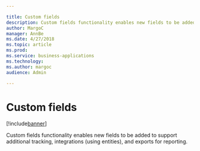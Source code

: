 ```yaml
---

title: Custom fields
description: Custom fields functionality enables new fields to be added to support additional tracking, integrations (using entities), and exports for reporting.
author: MargoC
manager: AnnBe
ms.date: 4/27/2018
ms.topic: article
ms.prod: 
ms.service: business-applications
ms.technology: 
ms.author: margoc
audience: Admin

---
```

#  Custom fields




[!include[banner](../../../includes/banner.md)]

Custom fields functionality enables new fields to be added to support additional
tracking, integrations (using entities), and exports for reporting.
